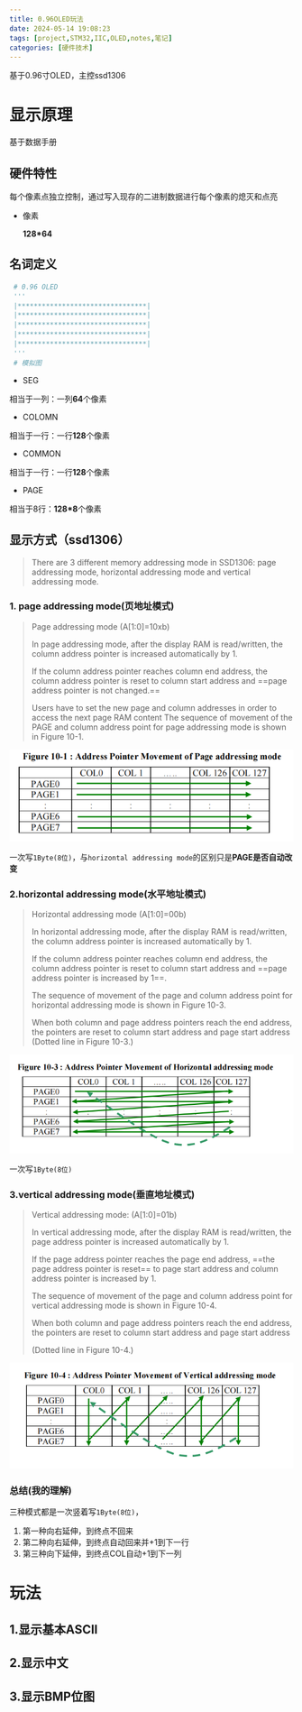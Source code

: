 ```yaml
---
title: 0.96OLED玩法
date: 2024-05-14 19:08:23
tags: [project,STM32,IIC,OLED,notes,笔记]
categories: [硬件技术]
---
```


基于0.96寸OLED，主控ssd1306

# 显示原理

基于数据手册

## 硬件特性

每个像素点独立控制，通过写入现存的二进制数据进行每个像素的熄灭和点亮

* 像素

    **128*64**

## 名词定义

```python
 # 0.96 OLED
 '''
 |********************************|
 |********************************|
 |********************************|
 |********************************|
 |********************************|
 '''
 # 模拟图
```

* SEG

相当于一列：一列**64**个像素

* COLOMN

相当于一行：一行**128**个像素

* COMMON

相当于一行：一行**128**个像素

* PAGE

相当于8行：**128*8**个像素

## 显示方式（ssd1306）

> There are 3 different memory addressing mode in SSD1306: page addressing mode, horizontal addressing mode and vertical addressing mode. 

### 1. page addressing mode(页地址模式)

> Page addressing mode (A[1:0]=10xb) 
>
> In page addressing mode, after the display RAM is read/written, the column address pointer is increased automatically by 1. 
>
> If the column address pointer reaches column end address, the column address pointer is reset to column start address and ==page address pointer is not changed.== 
>
> Users have to set the new page and column addresses in order to access the next page RAM content The sequence of movement of the PAGE and column address point for page addressing mode is shown in Figure 10-1. 

![page addressing mode](/images/OLED/1.png)

一次写`1Byte(8位)`，与`horizontal addressing mode`的区别只是**PAGE是否自动改变**

### 2.horizontal addressing mode(水平地址模式)

> Horizontal addressing mode (A[1:0]=00b)
>
> In horizontal addressing mode, after the display RAM is read/written, the column address pointer is increased automatically by 1. 
>
> If the column address pointer reaches column end address, the column address pointer is reset to column start address and ==page address pointer is increased by 1==. 
>
> The sequence of movement of the page and column address point for horizontal addressing mode is shown in Figure 10-3. 
>
> When both column and page address pointers reach the end address, the pointers are reset to column start address and page start address (Dotted line in Figure 10-3.) 

![horizontal addressing mode](/images/OLED/2.png)

一次写`1Byte(8位)`

### 3.vertical addressing mode(垂直地址模式)

> Vertical addressing mode: (A[1:0]=01b)
>
> In vertical addressing mode, after the display RAM is read/written, the page address pointer is increased automatically by 1. 
>
> If the page address pointer reaches the page end address, ==the page address pointer is reset== to page start address and column address pointer is increased by 1. 
>
> The sequence of movement of the page and column address point for vertical addressing mode is shown in Figure 10-4. 
>
> When both column and page address pointers reach the end address, the pointers are reset to column start address and page start address 
>
> (Dotted line in Figure 10-4.) 

![vertical addressing mode](../images/OLED/3.png)

### 总结(我的理解)

三种模式都是一次竖着写`1Byte(8位)`，

1. 第一种向右延伸，到终点不回来
2. 第二种向右延伸，到终点自动回来并+1到下一行
3. 第三种向下延伸，到终点COL自动+1到下一列

# 玩法

## 1.显示基本ASCII

## 2.显示中文

## 3.显示BMP位图
